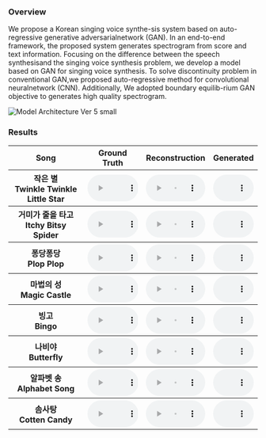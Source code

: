 ### Overview
We  propose  a  Korean  singing  voice  synthe-sis  system  based  on  auto-regressive  generative  adversarialnetwork (GAN). In an end-to-end framework, the proposed system generates spectrogram from score and text information. Focusing on the difference between the speech synthesisand the singing voice synthesis problem, we develop a model based on GAN for singing voice synthesis. To solve discontinuity problem in conventional GAN,we proposed auto-regressive method for convolutional neuralnetwork (CNN). Additionally, We adopted boundary equilib-rium GAN objective to generates high quality spectrogram.

![Model Architecture Ver 5 small](https://user-images.githubusercontent.com/15067112/67159763-21cfa600-f384-11e9-905f-e5446dc44cc0.jpg)

### Results
<style>
table {
    display: inline-table
    table-layout:fixed;
    width: 100%;
}
#player{
    width: 100%;
}
</style>

<!--
<style type="text/css">
.tg {border-collapse:collapse;border-spacing:0;}
.tg td{overflow:hidden;}
.tg th{overflow:hidden;}
</style>
-->

<table>
    <tr>
        <th> Song </th>
        <th> Ground Truth </th>
        <th> Reconstruction </th>
        <th> Generated </th>
    </tr>
    <tr>
        <th> 작은 별 <br> Twinkle Twinkle <br> Little Star </th>
        <th> <audio controls id="player"><source src="assets/audios/ground/star1_ground.mp3" type="audio/mpeg"></audio> </th>
        <th> <audio controls id="player"><source src="assets/audios/recon/star1_recon.mp3" type="audio/mpeg"></audio> </th>
        <th> <audio controls id="player"><source src="assets/audios/model4/star1_model4.mp3" type="audio/mpeg"></audio> </th>
    </tr>
    <tr>
        <th> 거미가 줄을 타고 <br> Itchy Bitsy Spider </th>
        <th> <audio controls id="player"><source src="assets/audios/ground/spider1_ground.mp3" type="audio/mpeg"></audio> </th>
        <th> <audio controls id="player"><source src="assets/audios/recon/spider1_recon.mp3" type="audio/mpeg"></audio> </th>
        <th> <audio controls id="player"><source src="assets/audios/model4/spider1_model4.mp3" type="audio/mpeg"></audio> </th>
    </tr>
    <tr>
        <th> 퐁당퐁당 <br> Plop Plop </th>
        <th> <audio controls id="player"><source src="assets/audios/ground/pong1_ground.mp3" type="audio/mpeg"></audio> </th>
        <th> <audio controls id="player"><source src="assets/audios/recon/pong1_recon.mp3" type="audio/mpeg"></audio> </th>
        <th> <audio controls id="player"><source src="assets/audios/model4/pong1_model4.mp3" type="audio/mpeg"></audio> </th>
    </tr>
    <tr>
        <th> 마법의 성 <br> Magic Castle </th>
        <th> <audio controls id="player"><source src="assets/audios/ground/magic1_ground.mp3" type="audio/mpeg"></audio> </th>
        <th> <audio controls id="player"><source src="assets/audios/recon/magic1_recon.mp3" type="audio/mpeg"></audio> </th>
        <th> <audio controls id="player"><source src="assets/audios/model4/magic1_model4.mp3" type="audio/mpeg"></audio> </th>
    </tr>
    <tr>
        <th> 빙고 <br> Bingo </th>
        <th> <audio controls id="player"><source src="assets/audios/ground/bingo1_ground.mp3" type="audio/mpeg"></audio> </th>
        <th> <audio controls id="player"><source src="assets/audios/recon/bingo1_recon.mp3" type="audio/mpeg"></audio> </th>
        <th> <audio controls id="player"><source src="assets/audios/model4/bingo1_model4.mp3" type="audio/mpeg"></audio> </th>
    </tr>
    <tr>
        <th> 나비야 <br> Butterfly </th>
        <th> <audio controls id="player"><source src="assets/audios/ground/butterfly1_ground.mp3" type="audio/mpeg"></audio> </th>
        <th> <audio controls id="player"><source src="assets/audios/recon/butterfly1_recon.mp3" type="audio/mpeg"></audio> </th>
        <th> <audio controls id="player"><source src="assets/audios/model4/butterfly1_model4.mp3" type="audio/mpeg"></audio> </th>
    </tr>
    <tr>
        <th> 알파벳 송 <br> Alphabet Song </th>
        <th> <audio controls id="player"><source src="assets/audios/ground/alpha1_ground.mp3" type="audio/mpeg"></audio> </th>
        <th> <audio controls id="player"><source src="assets/audios/recon/alpha1_recon.mp3" type="audio/mpeg"></audio> </th>
        <th> <audio controls id="player"><source src="assets/audios/model4/alpha1_model4.mp3" type="audio/mpeg"></audio> </th>
    </tr>
    <tr>
        <th> 솜사탕 <br> Cotten Candy </th>
        <th> <audio controls id="player"><source src="assets/audios/ground/candy1_ground.mp3" type="audio/mpeg"></audio> </th>
        <th> <audio controls id="player"><source src="assets/audios/recon/candy1_recon.mp3" type="audio/mpeg"></audio> </th>
        <th> <audio controls id="player"><source src="assets/audios/model4/candy1_model4.mp3" type="audio/mpeg"></audio> </th>
    </tr>
</table>